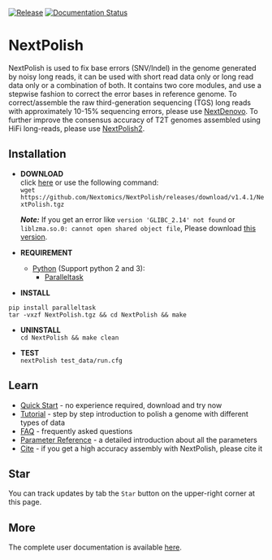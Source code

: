 [![Release](https://img.shields.io/github/release/Nextomics/NextPolish.svg)](https://github.com/Nextomics/NextPolish/releases)
[![Documentation Status](https://readthedocs.org/projects/nextpolish/badge/?version=latest)](https://nextpolish.readthedocs.io/en/latest/?badge=latest)

# NextPolish
NextPolish is used to fix base errors (SNV/Indel) in the genome generated by noisy long reads, it can be used with short read data only or long read data only or a combination of both. It contains two core modules, and use a stepwise fashion to correct the error bases in reference genome. To correct/assemble the raw third-generation sequencing (TGS) long reads with approximately 10-15% sequencing errors, please use [NextDenovo](https://github.com/Nextomics/NextDenovo). To further improve the consensus accuracy of T2T genomes assembled using HiFi long-reads, please use [NextPolish2](https://github.com/Nextomics/NextPolish2).

## Installation

* **DOWNLOAD**  
click [here](https://github.com/Nextomics/NextPolish/releases/latest/download/NextPolish.tgz) or use the following command:  
`wget https://github.com/Nextomics/NextPolish/releases/download/v1.4.1/NextPolish.tgz`  

	***Note:*** If you get an error like `version 'GLIBC_2.14' not found` or `liblzma.so.0: cannot open shared object file`, Please download [this version](https://github.com/Nextomics/NextPolish/releases/latest/download/NextPolish-CentOS6.9.tgz).

* **REQUIREMENT**  
	* [Python](https://www.python.org/download/releases/) (Support python 2 and 3):
		* [Paralleltask](https://github.com/moold/ParallelTask)

* **INSTALL**  
```
pip install paralleltask
tar -vxzf NextPolish.tgz && cd NextPolish && make
```

* **UNINSTALL**  
`cd NextPolish && make clean`

* **TEST**  
`nextPolish test_data/run.cfg`

## Learn

* [Quick Start](https://nextpolish.readthedocs.io/en/latest/QSTART.html#quick-start) - no experience required, download and try now
* [Tutorial](https://nextpolish.readthedocs.io/en/latest/TUTORIAL.html) - step by step introduction to polish a genome with different types of data
* [FAQ](https://nextpolish.readthedocs.io/en/latest/FAQ.html) - frequently asked questions
* [Parameter Reference](https://nextpolish.readthedocs.io/en/latest/OPTION.html) - a detailed introduction about all the parameters
* [Cite](https://nextpolish.readthedocs.io/en/latest/QSTART.html#cite) - if you get a high accuracy assembly with NextPolish, please cite it

## Star

You can track updates by tab the `Star` button on the upper-right corner at this page.

## More

The complete user documentation is available [here](https://nextpolish.readthedocs.io/en/latest/).
